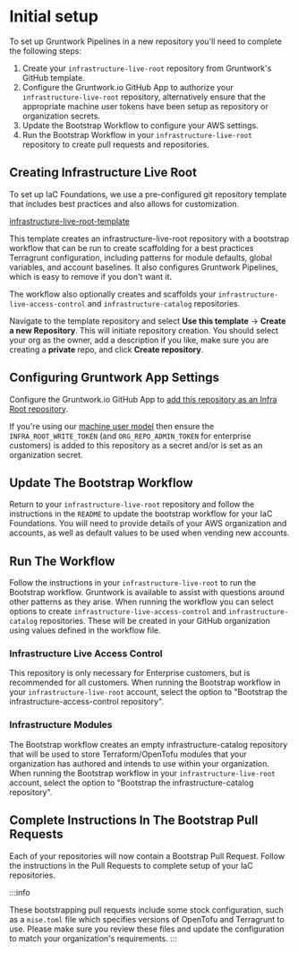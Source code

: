 # Initial setup

To set up Gruntwork Pipelines in a new repository you'll need to complete the following steps:
1. Create your `infrastructure-live-root` repository from Gruntwork's GitHub template.
2. Configure the Gruntwork.io GitHub App to authorize your `infrastructure-live-root` repository, alternatively ensure that the appropriate machine user tokens have been setup as repository or organization secrets.
3. Update the Bootstrap Workflow to configure your AWS settings.
4. Run the Bootstrap Workflow in your `infrastructure-live-root` repository to create pull requests and repositories.


## Creating Infrastructure Live Root

To set up IaC Foundations, we use a pre-configured git repository template that includes best practices and also allows for customization.

[infrastructure-live-root-template](https://github.com/gruntwork-io/infrastructure-live-root-template)

This template creates an infrastructure-live-root repository with a bootstrap workflow that can be run to create scaffolding for a best practices Terragrunt configuration, including patterns for module defaults, global variables, and account baselines. It also configures Gruntwork Pipelines, which is easy to remove if you don't want it.

The workflow also optionally creates and scaffolds your `infrastructure-live-access-control` and `infrastructure-catalog` repositories.

Navigate to the template repository and select **Use this template** -> **Create a new Repository**. This will initiate repository creation. You should select your org as the owner, add a description if you like, make sure you are creating a **private** repo, and click **Create repository**.

## Configuring Gruntwork App Settings

Configure the Gruntwork.io GitHub App to [add this repository as an Infra Root repository](/2.0/docs/pipelines/installation/viagithubapp#configuration).

If you're using our [machine user model](../installation/viamachineusers.md) then ensure the `INFRA_ROOT_WRITE_TOKEN` (and `ORG_REPO_ADMIN_TOKEN` for enterprise customers) is added to this repository as a secret and/or is set as an organization secret.

## Update The Bootstrap Workflow

Return to your `infrastructure-live-root` repository and follow the instructions in the `README` to update the bootstrap workflow for your IaC Foundations. You will need to provide details of your AWS organization and accounts, as well as default values to be used when vending new accounts.

## Run The Workflow

Follow the instructions in your `infrastructure-live-root` to run the Bootstrap workflow. Gruntwork is available to assist with questions around other patterns as they arise. When running the workflow you can select options to create `infrastructure-live-access-control` and `infrastructure-catalog` repositories. These will be created in your GitHub organization using values defined in the workflow file.

### Infrastructure Live Access Control

This repository is only necessary for Enterprise customers, but is recommended for all customers. When running the Bootstrap workflow in your `infrastructure-live-root` account, select the option to "Bootstrap the infrastructure-access-control repository".

### Infrastructure Modules

The Bootstrap workflow creates an empty infrastructure-catalog repository that will be used to store Terraform/OpenTofu modules that your organization has authored and intends to use within your organization. When running the Bootstrap workflow in your `infrastructure-live-root` account, select the option to "Bootstrap the infrastructure-catalog repository".

## Complete Instructions In The Bootstrap Pull Requests

Each of your repositories will now contain a Bootstrap Pull Request. Follow the instructions in the Pull Requests to complete setup of your IaC repositories.

:::info

These bootstrapping pull requests include some stock configuration, such as a `mise.toml` file which specifies versions of OpenTofu and Terragrunt to use.  Please make sure you review these files and update the configuration to match your organization's requirements.
:::